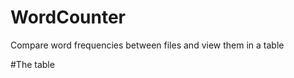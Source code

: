 WordCounter
===========

Compare word frequencies between files and view them in a table

#The table
